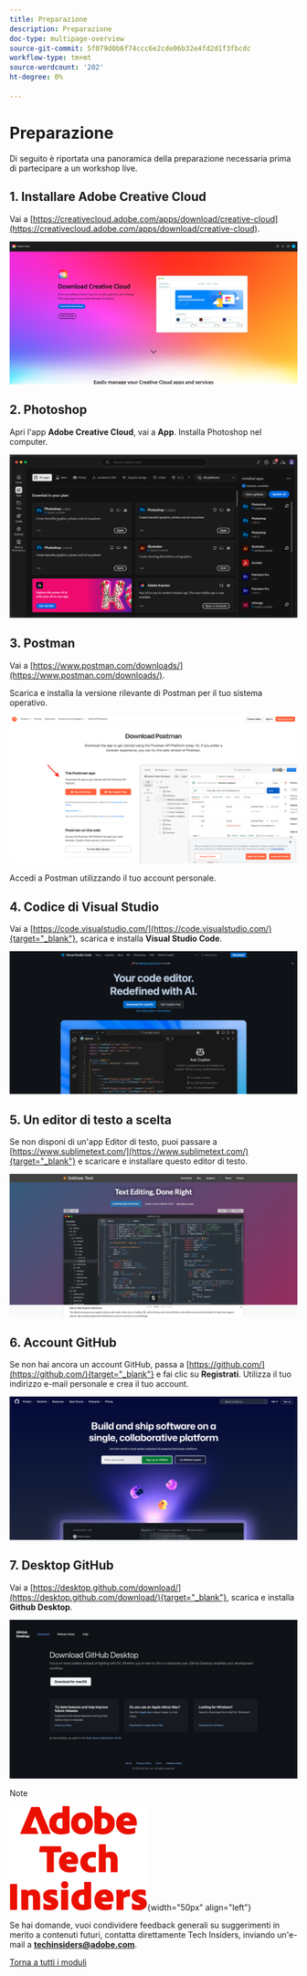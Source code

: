 ```yaml
---
title: Preparazione
description: Preparazione
doc-type: multipage-overview
source-git-commit: 5f079d0b6f74ccc6e2cde06b32e4fd2d1f3fbcdc
workflow-type: tm+mt
source-wordcount: '202'
ht-degree: 0%

---
```


# Preparazione

Di seguito è riportata una panoramica della preparazione necessaria prima di partecipare a un workshop live.

## 1. Installare Adobe Creative Cloud

Vai a [https://creativecloud.adobe.com/apps/download/creative-cloud](https://creativecloud.adobe.com/apps/download/creative-cloud).

![Adobe I/O di nuova integrazione](./assets/images/cc.png)

## 2. Photoshop

Apri l&#39;app **Adobe Creative Cloud**, vai a **App**. Installa Photoshop nel computer.

![Adobe I/O di nuova integrazione](./assets/images/psd.png)

## 3. Postman

Vai a [https://www.postman.com/downloads/](https://www.postman.com/downloads/).

Scarica e installa la versione rilevante di Postman per il tuo sistema operativo.

![Adobe I/O di nuova integrazione](./assets/images/getstarted.png)

Accedi a Postman utilizzando il tuo account personale.

## 4. Codice di Visual Studio

Vai a [https://code.visualstudio.com/](https://code.visualstudio.com/){target="_blank"}, scarica e installa **Visual Studio Code**.

![Blocca](./assets/images/vsc1.png)

## 5. Un editor di testo a scelta

Se non disponi di un&#39;app Editor di testo, puoi passare a [https://www.sublimetext.com/](https://www.sublimetext.com/){target="_blank"} e scaricare e installare questo editor di testo.

![Blocca](./assets/images/text1.png)

## 6. Account GitHub

Se non hai ancora un account GitHub, passa a [https://github.com/](https://github.com/){target="_blank"} e fai clic su **Registrati**. Utilizza il tuo indirizzo e-mail personale e crea il tuo account.

![Blocca](./assets/images/git.png)

## 7. Desktop GitHub

Vai a [https://desktop.github.com/download/](https://desktop.github.com/download/){target="_blank"}, scarica e installa **Github Desktop**.

![Blocca](./assets/images/block1.png)

>[!NOTE]
>
>![Informazioni tecniche](./assets/images/techinsiders.png){width="50px" align="left"}
>
>Se hai domande, vuoi condividere feedback generali su suggerimenti in merito a contenuti futuri, contatta direttamente Tech Insiders, inviando un&#39;e-mail a **techinsiders@adobe.com**.

[Torna a tutti i moduli](./overview.md)
